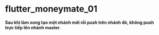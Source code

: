 # flutter_moneymate_01

**Sau khi làm xong tạo một nhánh mới rồi push trên nhánh đó, không push trực tiếp lên nhánh master**.
